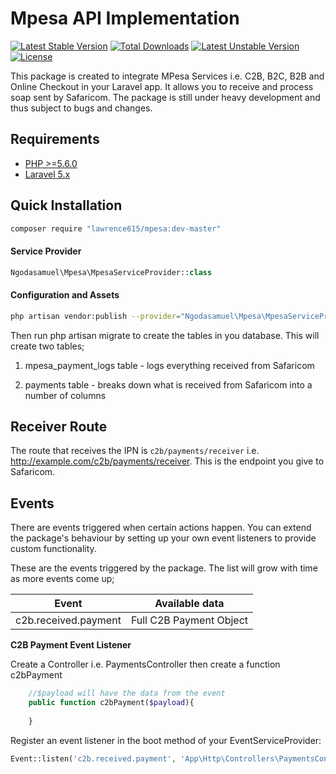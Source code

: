 # Mpesa API Implementation

[![Latest Stable Version](https://poser.pugx.org/lawrence615/mpesa/v/stable)](https://packagist.org/packages/lawrence615/mpesa)
[![Total Downloads](https://poser.pugx.org/lawrence615/mpesa/downloads)](https://packagist.org/packages/lawrence615/mpesa)
[![Latest Unstable Version](https://poser.pugx.org/lawrence615/mpesa/v/unstable)](https://packagist.org/packages/lawrence615/mpesa)
[![License](https://poser.pugx.org/lawrence615/mpesa/license)](https://packagist.org/packages/lawrence615/mpesa)

This package is created to integrate MPesa Services i.e. C2B, B2C, B2B and Online Checkout in your Laravel app.
It allows you to receive and process soap sent by Safaricom. The package is still under heavy development and thus subject to bugs and changes.

## Requirements
- [PHP >=5.6.0](http://php.net/)
- [Laravel 5.x](https://github.com/laravel/framework)

## Quick Installation
```bash
composer require "lawrence615/mpesa:dev-master"
```

#### Service Provider
```php
Ngodasamuel\Mpesa\MpesaServiceProvider::class
```

#### Configuration and Assets
```bash
php artisan vendor:publish --provider="Ngodasamuel\Mpesa\MpesaServiceProvider"
```

Then run php artisan migrate to create the tables in you database. This will create two tables;

1. mpesa_payment_logs table - logs everything received from Safaricom

2. payments table - breaks down what is received from Safaricom into a number of columns


## Receiver Route
The route that receives the IPN is `c2b/payments/receiver` i.e. http://example.com/c2b/payments/receiver. This is the endpoint you give to Safaricom.

## Events
There are events triggered when certain actions happen. You can extend the package's behaviour by setting up your own event listeners to provide custom functionality.

These are the events triggered by the package. The list will grow with time as more events come up;

| Event                | Available data          |
|----------------------|-------------------------|
|c2b.received.payment  | Full C2B Payment Object


__C2B Payment Event Listener__

Create a Controller i.e. PaymentsController then create a function c2bPayment
```php
    //$payload will have the data from the event
    public function c2bPayment($payload){
       
    }
```

Register an event listener  in the boot method of your  EventServiceProvider:
```php
Event::listen('c2b.received.payment', 'App\Http\Controllers\PaymentsController@c2bPayment');
```

